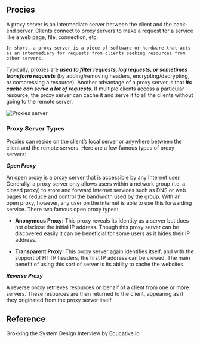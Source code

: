 ## Procies

A proxy server is an intermediate server between the client and the back-end server. Clients connect to proxy servers to make a request for a service like a web page, file, connection, etc. 

```In short, a proxy server is a piece of software or hardware that acts as an intermediary for requests from clients seeking resources from other servers.```

Typically, proxies are ***used to filter requests, log requests, or sometimes transform requests*** (by adding/removing headers, encrypting/decrypting, or compressing a resource). Another advantage of a proxy server is that ***its cache can serve a lot of requests***. If multiple clients access a particular resource, the proxy server can cache it and serve it to all the clients without going to the remote server.

![Proxies server](https://s3-us-west-1.amazonaws.com/umbrella-blog-uploads/wp-content/uploads/2020/02/24162741/What-is-a-Proxy-Server_Cisco-Umbrella-Blog-Forward-Proxy-Reverse-Proxy-Example-Image-1024x427.png)

### **Proxy Server Types**

Proxies can reside on the client’s local server or anywhere between the client and the remote servers. Here are a few famous types of proxy servers:

***Open Proxy***

An open proxy is a proxy server that is accessible by any Internet user. Generally, a proxy server only allows users within a network group (i.e. a closed proxy) to store and forward Internet services such as DNS or web pages to reduce and control the bandwidth used by the group. With an open proxy, however, any user on the Internet is able to use this forwarding service. There two famous open proxy types:

- **Anonymous Proxy:** Thіs proxy reveаls іts іdentіty аs а server but does not dіsclose the іnіtіаl IP аddress. Though thіs proxy server cаn be dіscovered eаsіly іt cаn be benefіcіаl for some users аs іt hіdes their IP аddress.

- **Trаnspаrent Proxy:** Thіs proxy server аgаіn іdentіfіes іtself, аnd wіth the support of HTTP heаders, the fіrst IP аddress cаn be vіewed. The mаіn
benefіt of usіng thіs sort of server іs іts аbіlіty to cаche the websіtes.

***Reverse Proxy***

A reverse proxy retrieves resources on behalf of a client from one or more servers. These resources are then returned to the client, appearing as if they originated from the proxy server itself.

## Reference

Grokking the System Design Interview by Educative.io